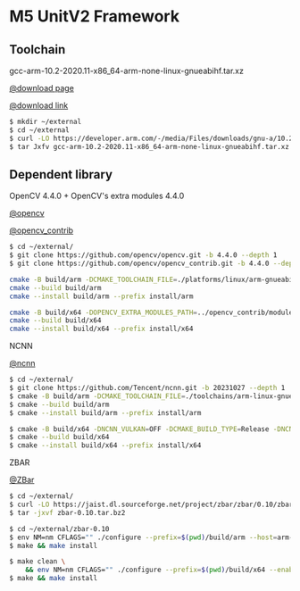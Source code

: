 # M5 UnitV2 Framework

## Toolchain

gcc-arm-10.2-2020.11-x86_64-arm-none-linux-gnueabihf.tar.xz

[@download page](https://developer.arm.com/tools-and-software/open-source-software/developer-tools/gnu-toolchain/gnu-a/downloads)

[@download link](https://developer.arm.com/-/media/Files/downloads/gnu-a/10.2-2020.11/binrel/gcc-arm-10.2-2020.11-x86_64-arm-none-linux-gnueabihf.tar.xz?revision=d0b90559-3960-4e4b-9297-7ddbc3e52783&la=en&hash=985078B758BC782BC338DB947347107FBCF8EF6B)

```sh
$ mkdir ~/external
$ cd ~/external
$ curl -LO https://developer.arm.com/-/media/Files/downloads/gnu-a/10.2-2020.11/binrel/gcc-arm-10.2-2020.11-x86_64-arm-none-linux-gnueabihf.tar.xz
$ tar Jxfv gcc-arm-10.2-2020.11-x86_64-arm-none-linux-gnueabihf.tar.xz

```


## Dependent library

OpenCV  4.4.0  +  OpenCV's extra modules   4.4.0

[@opencv](https://github.com/opencv/opencv)

[@opencv_contrib](https://github.com/opencv/opencv_contrib)

```sh
$ cd ~/external/
$ git clone https://github.com/opencv/opencv.git -b 4.4.0 --depth 1 
$ git clone https://github.com/opencv/opencv_contrib.git -b 4.4.0 --depth 1

cmake -B build/arm -DCMAKE_TOOLCHAIN_FILE=./platforms/linux/arm-gnueabi.toolchain.cmake -DOPENCV_EXTRA_MODULES_PATH=../opencv_contrib/modules/ -DBUILD_LIST=tracking,imgcodecs,videoio,highgui,features2d,ml,xfeatures2d -DCMAKE_BUILD_TYPE=Release . 
cmake --build build/arm
cmake --install build/arm --prefix install/arm

cmake -B build/x64 -DOPENCV_EXTRA_MODULES_PATH=../opencv_contrib/modules/ -DBUILD_LIST=tracking,imgcodecs,videoio,highgui,features2d,ml,xfeatures2d -DCMAKE_BUILD_TYPE=Release . 
cmake --build build/x64
cmake --install build/x64 --prefix install/x64
```

NCNN

[@ncnn](https://github.com/Tencent/ncnn)

```sh
$ cd ~/external/
$ git clone https://github.com/Tencent/ncnn.git -b 20231027 --depth 1
$ cmake -B build/arm -DCMAKE_TOOLCHAIN_FILE=./toolchains/arm-linux-gnueabihf.toolchain.cmake -DCMAKE_BUILD_TYPE=Release -DNCNN_VULKAN=OFF -DNCNN_BUILD_EXAMPLES=ON . 
$ cmake --build build/arm
$ cmake --install build/arm --prefix install/arm

$ cmake -B build/x64 -DNCNN_VULKAN=OFF -DCMAKE_BUILD_TYPE=Release -DNCNN_BUILD_EXAMPLES=ON . 
$ cmake --build build/x64  
$ cmake --install build/x64 --prefix install/x64
```

ZBAR

[@ZBar](https://github.com/ZBar/ZBar)

```sh
$ cd ~/external/
$ curl -LO https://jaist.dl.sourceforge.net/project/zbar/zbar/0.10/zbar-0.10.tar.bz2 
$ tar -jxvf zbar-0.10.tar.bz2

$ cd ~/external/zbar-0.10
$ env NM=nm CFLAGS="" ./configure --prefix=$(pwd)/build/arm --host=arm-none-linux-gnueabihf --build=x86_64-linux --enable-shared --without-gtk --without-python --without-qt --without-imagemagick --disable-video --without-xshm CC=arm-none-linux-gnueabihf-gcc CXX=arm-none-linux-gnueabihf-g++ 
$ make && make install

$ make clean \
    && env NM=nm CFLAGS="" ./configure --prefix=$(pwd)/build/x64 --enable-shared --without-gtk --without-python --without-qt --without-imagemagick --disable-video --without-xshm 
$ make && make install
```
